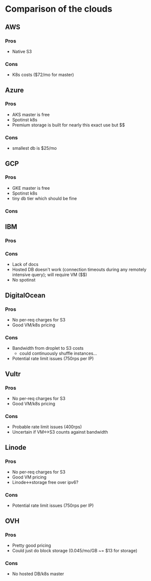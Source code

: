 # Comparison of the clouds

## AWS
### Pros
* Native S3

### Cons
* K8s costs ($72/mo for master)


## Azure
### Pros
* AKS master is free
* Spotinst k8s
* Premium storage is built for nearly this exact use but $$

### Cons
* smallest db is $25/mo


## GCP
### Pros
* GKE master is free
* Spotinst k8s
* tiny db tier which should be fine

### Cons


## IBM
### Pros

### Cons
* Lack of docs
* Hosted DB doesn't work (connection timeouts during any remotely intensive query); will require VM ($$)
* No spotinst


## DigitalOcean
### Pros
* No per-req charges for S3
* Good VM/k8s pricing

### Cons
* Bandwidth from droplet to S3 costs
    * could continuously shuffle instances...
* Potential rate limit issues (750rps per IP)


## Vultr
### Pros
* No per-req charges for S3
* Good VM/k8s pricing

### Cons
* Probable rate limit issues (400rps)
* Uncertain if VM<->S3 counts against bandwidth


## Linode
### Pros
* No per-req charges for S3
* Good VM pricing
* Linode<->storage free over ipv6?

### Cons
* Potential rate limit issues (750rps per IP)


## OVH
### Pros
* Pretty good pricing
* Could just do block storage (0.045/mo/GB ~= $13 for storage)


### Cons
* No hosted DB/k8s master
